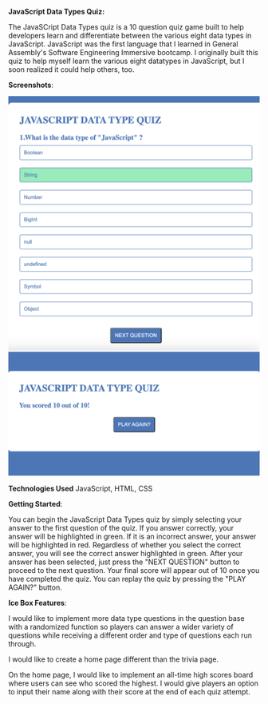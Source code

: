 **JavaScript Data Types Quiz:** 

The JavaSCript Data Types quiz is a 10 question quiz game built to help developers learn and differentiate between the various eight data types in JavaScript. JavaScript was the first language that I learned in General Assembly's Software Engineering Immersive bootcamp. I originally built this quiz to help myself learn the various eight datatypes in JavaScript, but I soon realized it could help others, too.

**Screenshots**:

![Home page](image-1.png)
![Final score](image.png)

**Technologies Used** JavaScript, HTML, CSS

**Getting Started**: 

You can begin the JavaScript Data Types quiz by simply selecting your answer to the first question of the quiz. If you answer correctly, your answer will be highlighted in green. If it is an incorrect answer, your answer will be highlighted in red. Regardless of whether you select the correct answer, you will see the correct answer highlighted in green. After your answer has been selected, just press the "NEXT QUESTION" button to proceed to the next question. Your final score will appear out of 10 once you have completed the quiz. You can replay the quiz by pressing the "PLAY AGAIN?" button.

**Ice Box Features**:

I would like to implement more data type questions in the question base with a randomized function so players can answer a wider variety of questions while receiving a different order and type of questions each run through.

I would like to create a home page different than the trivia page.

On the home page, I would like to implement an all-time high scores board where users can see who scored the highest. I would give players an option to input their name along with their score at the end of each quiz attempt.

